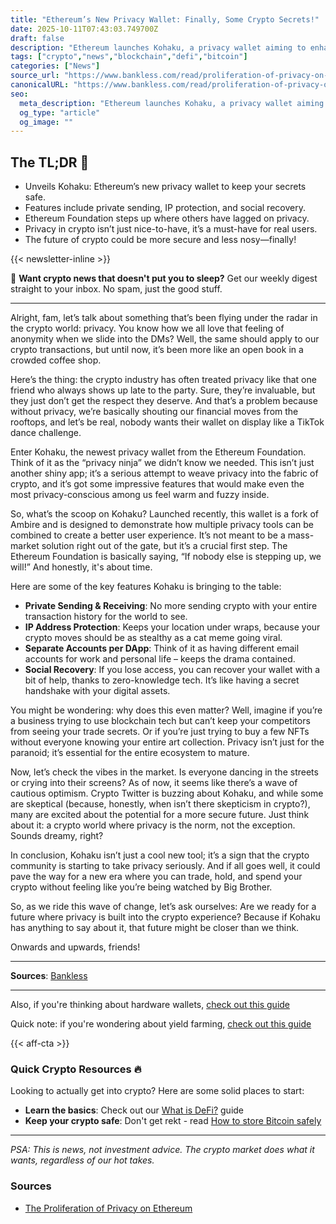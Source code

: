 ```yaml
---
title: "Ethereum’s New Privacy Wallet: Finally, Some Crypto Secrets!"
date: 2025-10-11T07:43:03.749700Z
draft: false
description: "Ethereum launches Kohaku, a privacy wallet aiming to enhance crypto security and user trust. Is privacy finally a priority in crypto?"
tags: ["crypto","news","blockchain","defi","bitcoin"]
categories: ["News"]
source_url: "https://www.bankless.com/read/proliferation-of-privacy-on-ethereum"
canonicalURL: "https://www.bankless.com/read/proliferation-of-privacy-on-ethereum"
seo:
  meta_description: "Ethereum launches Kohaku, a privacy wallet aiming to enhance crypto security and user trust. Is privacy finally a priority in crypto?"
  og_type: "article"
  og_image: ""
---
```


## The TL;DR 📝

- Unveils Kohaku: Ethereum’s new privacy wallet to keep your secrets safe.
- Features include private sending, IP protection, and social recovery.
- Ethereum Foundation steps up where others have lagged on privacy.
- Privacy in crypto isn’t just nice-to-have, it’s a must-have for real users.
- The future of crypto could be more secure and less nosy—finally!

{{< newsletter-inline >}}

📧 **Want crypto news that doesn't put you to sleep?** Get our weekly digest straight to your inbox. No spam, just the good stuff.

---

Alright, fam, let’s talk about something that’s been flying under the radar in the crypto world: privacy. You know how we all love that feeling of anonymity when we slide into the DMs? Well, the same should apply to our crypto transactions, but until now, it’s been more like an open book in a crowded coffee shop. 

Here’s the thing: the crypto industry has often treated privacy like that one friend who always shows up late to the party. Sure, they’re invaluable, but they just don’t get the respect they deserve. And that’s a problem because without privacy, we’re basically shouting our financial moves from the rooftops, and let’s be real, nobody wants their wallet on display like a TikTok dance challenge.

Enter Kohaku, the newest privacy wallet from the Ethereum Foundation. Think of it as the “privacy ninja” we didn’t know we needed. This isn’t just another shiny app; it’s a serious attempt to weave privacy into the fabric of crypto, and it’s got some impressive features that would make even the most privacy-conscious among us feel warm and fuzzy inside.

So, what’s the scoop on Kohaku? Launched recently, this wallet is a fork of Ambire and is designed to demonstrate how multiple privacy tools can be combined to create a better user experience. It’s not meant to be a mass-market solution right out of the gate, but it’s a crucial first step. The Ethereum Foundation is basically saying, “If nobody else is stepping up, we will!” And honestly, it's about time. 

Here are some of the key features Kohaku is bringing to the table:
- **Private Sending & Receiving**: No more sending crypto with your entire transaction history for the world to see.
- **IP Address Protection**: Keeps your location under wraps, because your crypto moves should be as stealthy as a cat meme going viral.
- **Separate Accounts per DApp**: Think of it as having different email accounts for work and personal life – keeps the drama contained.
- **Social Recovery**: If you lose access, you can recover your wallet with a bit of help, thanks to zero-knowledge tech. It’s like having a secret handshake with your digital assets.

You might be wondering: why does this even matter? Well, imagine if you’re a business trying to use blockchain tech but can’t keep your competitors from seeing your trade secrets. Or if you’re just trying to buy a few NFTs without everyone knowing your entire art collection. Privacy isn’t just for the paranoid; it’s essential for the entire ecosystem to mature. 

Now, let’s check the vibes in the market. Is everyone dancing in the streets or crying into their screens? As of now, it seems like there’s a wave of cautious optimism. Crypto Twitter is buzzing about Kohaku, and while some are skeptical (because, honestly, when isn’t there skepticism in crypto?), many are excited about the potential for a more secure future. Just think about it: a crypto world where privacy is the norm, not the exception. Sounds dreamy, right?

In conclusion, Kohaku isn’t just a cool new tool; it’s a sign that the crypto community is starting to take privacy seriously. And if all goes well, it could pave the way for a new era where you can trade, hold, and spend your crypto without feeling like you’re being watched by Big Brother. 

So, as we ride this wave of change, let’s ask ourselves: Are we ready for a future where privacy is built into the crypto experience? Because if Kohaku has anything to say about it, that future might be closer than we think. 

Onwards and upwards, friends! 

--- 

**Sources**: [Bankless](https://www.bankless.com/read/proliferation-of-privacy-on-ethereum)

---

Also, if you're thinking about hardware wallets, [check out this guide](/pages/best-hardware-wallets/)

Quick note: if you're wondering about yield farming, [check out this guide](/pages/yield-farming-explained/)

{{< aff-cta >}}

### Quick Crypto Resources 🔥

Looking to actually get into crypto? Here are some solid places to start:
- **Learn the basics**: Check out our [What is DeFi?](/pages/what-is-defi/) guide
- **Keep your crypto safe**: Don't get rekt - read [How to store Bitcoin safely](/pages/how-to-store-bitcoin-safely/)


---

_PSA: This is news, not investment advice. The crypto market does what it wants, regardless of our hot takes._

### Sources
- [The Proliferation of Privacy on Ethereum](https://www.bankless.com/read/proliferation-of-privacy-on-ethereum)

